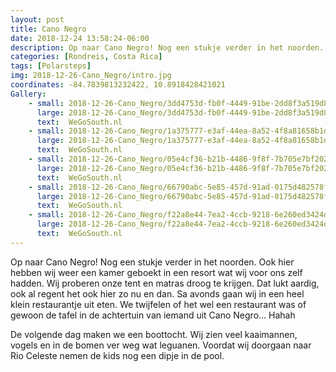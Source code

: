 ```yaml
---
layout: post
title: Cano Negro
date: 2018-12-24 13:58:24-06:00
description: Op naar Cano Negro! Nog een stukje verder in het noorden. 
categories: [Rondreis, Costa Rica]
tags: [Polarsteps]
img: 2018-12-26-Cano_Negro/intro.jpg
coordinates: -84.7839813232422, 10.8918428421021
Gallery:
    - small: 2018-12-26-Cano_Negro/3dd4753d-fb0f-4449-91be-2dd8f3a519d8_large_image.jpg
      large: 2018-12-26-Cano_Negro/3dd4753d-fb0f-4449-91be-2dd8f3a519d8_large_image.jpg
      text:  WeGoSouth.nl
    - small: 2018-12-26-Cano_Negro/1a375777-e3af-44ea-8a52-4f8a81658b1d_large_image.jpg
      large: 2018-12-26-Cano_Negro/1a375777-e3af-44ea-8a52-4f8a81658b1d_large_image.jpg
      text:  WeGoSouth.nl
    - small: 2018-12-26-Cano_Negro/05e4cf36-b21b-4486-9f8f-7b705e7bf202_large_image.jpg
      large: 2018-12-26-Cano_Negro/05e4cf36-b21b-4486-9f8f-7b705e7bf202_large_image.jpg
      text:  WeGoSouth.nl
    - small: 2018-12-26-Cano_Negro/66790abc-5e85-457d-91ad-0175d482578f_large_image.jpg
      large: 2018-12-26-Cano_Negro/66790abc-5e85-457d-91ad-0175d482578f_large_image.jpg
      text:  WeGoSouth.nl
    - small: 2018-12-26-Cano_Negro/f22a8e44-7ea2-4ccb-9218-6e260ed3424d_large_image.jpg
      large: 2018-12-26-Cano_Negro/f22a8e44-7ea2-4ccb-9218-6e260ed3424d_large_image.jpg
      text:  WeGoSouth.nl
---
```

Op naar Cano Negro! Nog een stukje verder in het noorden. 
Ook hier hebben wij weer een kamer geboekt in een resort wat wij voor ons zelf hadden. Wij proberen onze tent en matras droog te krijgen.  Dat lukt aardig, ook al regent het ook hier zo nu en dan. 
Sa avonds gaan wij in een heel klein restaurantje uit eten. We twijfelen of het wel een restaurant was of gewoon de tafel in de achtertuin van iemand uit Cano Negro...  Hahah

De volgende dag maken we een boottocht. Wij zien veel kaaimannen, vogels en in de bomen ver weg wat leguanen. 
Voordat wij doorgaan naar Rio Celeste nemen de kids nog een dipje in de pool.